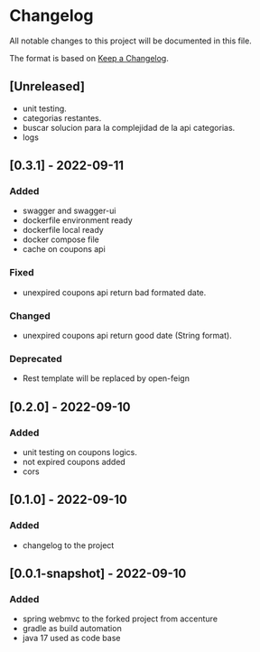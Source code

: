# Changelog
All notable changes to this project will be documented in this file.

The format is based on [Keep a Changelog](https://keepachangelog.com/en/1.0.0/).

## [Unreleased]
- unit testing.
- categorias restantes.
- buscar solucion para la complejidad de la api categorias.
- logs

## [0.3.1] - 2022-09-11
### Added
- swagger and swagger-ui
- dockerfile environment ready
- dockerfile local ready
- docker compose file
- cache on coupons api
### Fixed
- unexpired coupons api return bad formated date.
### Changed
- unexpired coupons api return good date (String format).
### Deprecated
- Rest template will be replaced by open-feign


## [0.2.0] - 2022-09-10
### Added
- unit testing on coupons logics.
- not expired coupons added
- cors

## [0.1.0] - 2022-09-10
### Added
- changelog to the project

## [0.0.1-snapshot] - 2022-09-10
### Added
- spring webmvc to the forked project from accenture
- gradle as build automation
- java 17 used as code base